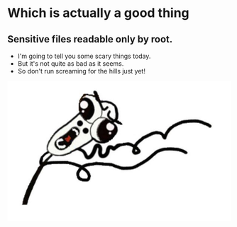 <!SLIDE >
# Which is actually a good thing
## Sensitive files readable only by root.

* I'm going to tell you some scary things today.
* But it's not quite as bad as it seems.
* So don't run screaming for the hills just yet!

![Squiggle face](../_images/squiggle-face.jpg)
